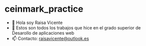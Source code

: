 # ceinmark_practice
- 👋 Hola soy Raisa Vicente
- 🌱 Estos son todos los trabajos que hice en el grado superior de Desarollo de aplicaciones web
- 📫 Contacto: raisavicente@outlook.es
